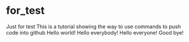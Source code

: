 # for_test
Just for test
This is a tutorial showing the way to use commands to push code into github
Hello world!
Hello everybody!
Hello everyone!
Good bye!
